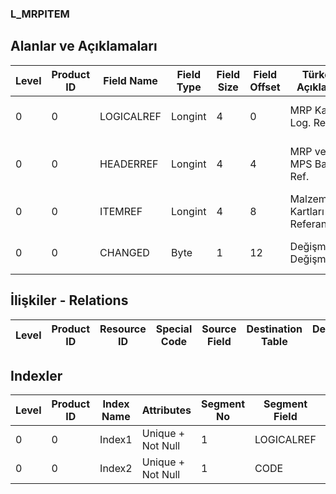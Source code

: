### L_MRPITEM

## Alanlar ve Açıklamaları

**Level**|**Product ID**|**Field Name**|**Field Type**|**Field Size**|**Field Offset**|**Türkçe Açıklama**|**Expression**
-----|-----|-----|-----|-----|-----|-----|-----
0|0|LOGICALREF|Longint|4|0|MRP Kalemi Log. Ref.|MRP Item Logical Reference
0|0|HEADERREF|Longint|4|4|MRP ve MPS Başlık Ref.|MRP and MPS Headers Reference
0|0|ITEMREF|Longint|4|8|Malzeme Kartları Referansı|Item Cards Reference
0|0|CHANGED|Byte|1|12|Değişmiş / Değişmemiş|Changed? / Not Changed?

## İlişkiler - Relations

**Level**|**Product ID**|**Resource ID**|**Special Code**|**Source Field**|**Destination Table**|**Destination Field**|**Relation Type**|**Extra Condition**
-----|-----|-----|-----|-----|-----|-----|-----|-----

## Indexler

**Level**|**Product ID**|**Index Name**|**Attributes**|**Segment No**|**Segment Field**|**Sense**
-----|-----|-----|-----|-----|-----|-----
0|0|Index1|Unique + Not Null|1|LOGICALREF|Ascending
0|0|Index2|Unique + Not Null|1|CODE|Ascending

